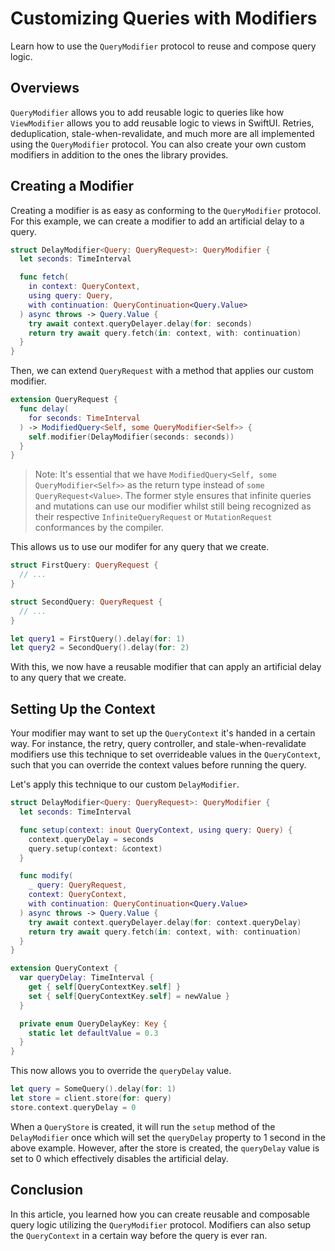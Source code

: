 # Customizing Queries with Modifiers

Learn how to use the ``QueryModifier`` protocol to reuse and compose query logic.

## Overviews

`QueryModifier` allows you to add reusable logic to queries like how `ViewModifier` allows you to add reusable logic to views in SwiftUI. Retries, deduplication, stale-when-revalidate, and much more are all implemented using the `QueryModifier` protocol. You can also create your own custom modifiers in addition to the ones the library provides.

## Creating a Modifier

Creating a modifier is as easy as conforming to the `QueryModifier` protocol. For this example, we can create a modifier to add an artificial delay to a query.

```swift
struct DelayModifier<Query: QueryRequest>: QueryModifier {
  let seconds: TimeInterval

  func fetch(
    in context: QueryContext,
    using query: Query,
    with continuation: QueryContinuation<Query.Value>
  ) async throws -> Query.Value {
    try await context.queryDelayer.delay(for: seconds)
    return try await query.fetch(in: context, with: continuation)
  }
}
```

Then, we can extend `QueryRequest` with a method that applies our custom modifier.

```swift
extension QueryRequest {
  func delay(
    for seconds: TimeInterval
  ) -> ModifiedQuery<Self, some QueryModifier<Self>> {
    self.modifier(DelayModifier(seconds: seconds))
  }
}
```

> Note: It's essential that we have `ModifiedQuery<Self, some QueryModifier<Self>>` as the return type instead of `some QueryRequest<Value>`. The former style ensures that infinite queries and mutations can use our modifier whilst still being recognized as their respective ``InfiniteQueryRequest`` or ``MutationRequest`` conformances by the compiler.

This allows us to use our modifer for any query that we create.

```swift
struct FirstQuery: QueryRequest {
  // ...
}

struct SecondQuery: QueryRequest {
  // ...
}

let query1 = FirstQuery().delay(for: 1)
let query2 = SecondQuery().delay(for: 2)
```

With this, we now have a reusable modifier that can apply an artificial delay to any query that we create.

## Setting Up the Context

Your modifier may want to set up the ``QueryContext`` it's handed in a certain way. For instance, the retry, query controller, and stale-when-revalidate modifiers use this technique to set overrideable values in the `QueryContext`, such that you can override the context values before running the query.

Let's apply this technique to our custom `DelayModifier`.

```swift
struct DelayModifier<Query: QueryRequest>: QueryModifier {
  let seconds: TimeInterval

  func setup(context: inout QueryContext, using query: Query) {
    context.queryDelay = seconds
    query.setup(context: &context)
  }

  func modify(
    _ query: QueryRequest,
    context: QueryContext,
    with continuation: QueryContinuation<Query.Value>
  ) async throws -> Query.Value {
    try await context.queryDelayer.delay(for: context.queryDelay)
    return try await query.fetch(in: context, with: continuation)
  }
}

extension QueryContext {
  var queryDelay: TimeInterval {
    get { self[QueryContextKey.self] }
    set { self[QueryContextKey.self] = newValue }
  }

  private enum QueryDelayKey: Key {
    static let defaultValue = 0.3
  }
}
```

This now allows you to override the `queryDelay` value.

```swift
let query = SomeQuery().delay(for: 1)
let store = client.store(for: query)
store.context.queryDelay = 0
```

When a ``QueryStore`` is created, it will run the `setup` method of the `DelayModifier` once which will set the `queryDelay` property to 1 second in the above example. However, after the store is created, the `queryDelay` value is set to 0 which effectively disables the artificial delay.

## Conclusion

In this article, you learned how you can create reusable and composable query logic utilizing the `QueryModifier` protocol. Modifiers can also setup the `QueryContext` in a certain way before the query is ever ran.
